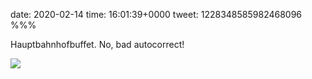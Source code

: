 date: 2020-02-14
time: 16:01:39+0000
tweet: 1228348585982468096
%%%

Hauptbahnhofbuffet. No, bad autocorrect!

![](EQv4hioWAAIeywg.jpg)
